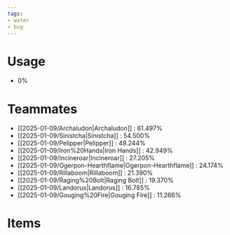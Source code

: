 ```yaml
---
tags:
- water
- bug
---
```

# Usage
- 0%
# Teammates
- [[2025-01-09/Archaludon|Archaludon]] : 61.497%
- [[2025-01-09/Sinistcha|Sinistcha]] : 54.500%
- [[2025-01-09/Pelipper|Pelipper]] : 49.244%
- [[2025-01-09/Iron%20Hands|Iron Hands]] : 42.949%
- [[2025-01-09/Incineroar|Incineroar]] : 27.205%
- [[2025-01-09/Ogerpon-Hearthflame|Ogerpon-Hearthflame]] : 24.174%
- [[2025-01-09/Rillaboom|Rillaboom]] : 21.390%
- [[2025-01-09/Raging%20Bolt|Raging Bolt]] : 19.370%
- [[2025-01-09/Landorus|Landorus]] : 16.785%
- [[2025-01-09/Gouging%20Fire|Gouging Fire]] : 11.266%
# Items